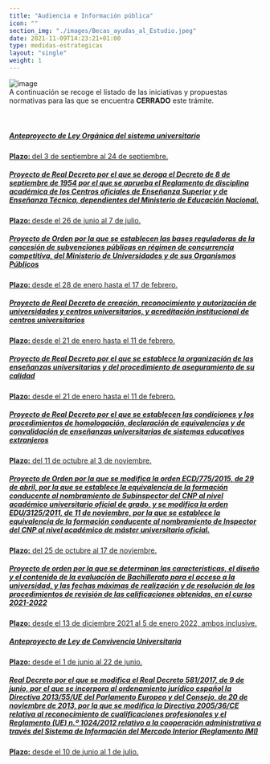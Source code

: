 ```yaml
---
title: "Audiencia e Información pública"
icon: ""
section_img: "./images/Becas_ayudas_al_Estudio.jpeg"
date: 2021-11-09T14:23:21+01:00
type: medidas-estrategicas
layout: "single"
weight: 1
---
```

<article id="message_form" >
            <div class="container container-xl sp">
                    <div class="col-12 content">
                        <div class="row">
                            <div class="col-sm-3 col-md-2 icon">
                                <img src="{{<siteurl>}}images/participacion_publica_70X50.jpg" class="img-fluid"  alt="image" />
                            </div>
                            <div class="col-sm-9 col-md-10 message">
								 <div class="text">
							A continuación se recoge el listado de las iniciativas y propuestas normativas para las que se encuentra <b>CERRADO</b> este trámite.  <br>
								</i></a>
                                </div>	
                            </div>
                        </div>
					</div>
			</div>	
</article>	
<br><br>
<div class="col-12 public_info_label">
							<a class="card" href="{{<siteurl>}}/tu-administracion/transparencia-y-gobierno-abierto/participacion-publica/audiencia-previa/anteproyecto-ley-organica-audiencia" >
                            <div class="card-body">
                                <h5 class="card-title">Anteproyecto de Ley Orgánica del sistema universitario
</h5> 
<b>Plazo: </b>del 3 de septiembre al 24 de septiembre.
                                <i class="icon far fa-arrow-alt-circle-right"></i>
                                <i class="icon hover fas fa-arrow-alt-circle-right"></i>
							</div>
							</a>
					</div>
					<div class="col-12 public_info_label">
							<a class="card" href="{{<siteurl>}}/tu-administracion/transparencia-y-gobierno-abierto/participacion-publica/audiencia-previa/rd-derogacion-decreto-1954">
                            <div class="card-body">
                                <h5 class="card-title">Proyecto de Real Decreto por el que se deroga el Decreto de 8 de septiembre de 1954 por el que se aprueba el Reglamento de disciplina académica de los Centros oficiales de Enseñanza Superior y de Enseñanza Técnica, dependientes del Ministerio de Educación Nacional.</h5>
								<b>Plazo: </b> desde el 26 de junio al 7 de julio.
                                <i class="icon far fa-arrow-alt-circle-right"></i>
                                <i class="icon hover fas fa-arrow-alt-circle-right"></i>
							</div>
							</a>
					</div>
					<div class="col-12 public_info_label">
							<a class="card" href="{{<siteurl>}}/tu-administracion/transparencia-y-gobierno-abierto/participacion-publica/audiencia-previa/oden-subvenciones">
                            <div class="card-body">
                                <h5 class="card-title">Proyecto de Orden por la que se establecen las bases reguladoras de la concesión de subvenciones públicas en régimen de concurrencia competitiva, del Ministerio de Universidades y de sus Organismos Públicos</h5>
								<b>Plazo: </b> desde el 28 de enero hasta el 17 de febrero.
                                <i class="icon far fa-arrow-alt-circle-right"></i>
                                <i class="icon hover fas fa-arrow-alt-circle-right"></i>
							</div>
							</a>
					</div>
					<div class="col-12 public_info_label">
							<a class="card" href="{{<siteurl>}}/tu-administracion/transparencia-y-gobierno-abierto/participacion-publica/audiencia-previa/rd-creacion-centros-universitarios">
                            <div class="card-body">
                                <h5 class="card-title">Proyecto de Real Decreto de creación, reconocimiento y autorización de universidades y centros universitarios, y acreditación institucional de centros universitarios</h5>
								<b>Plazo: </b> desde el 21 de enero hasta el 11 de febrero.
                                <i class="icon far fa-arrow-alt-circle-right"></i>
                                <i class="icon hover fas fa-arrow-alt-circle-right"></i>
							</div>
							</a>
					</div>
					<div class="col-12 public_info_label">
							<a class="card" href="{{<siteurl>}}/tu-administracion/transparencia-y-gobierno-abierto/participacion-publica/audiencia-previa/rd-organizacion-enseñanzas-universitarias" >
                            <div class="card-body">
                                <h5 class="card-title">Proyecto de Real Decreto por el que se establece la organización de las enseñanzas universitarias y del procedimiento de aseguramiento de su calidad</h5>
								<b>Plazo:</b> desde el 21 de enero hasta el 11 de febrero.
                                <i class="icon far fa-arrow-alt-circle-right"></i>
                                <i class="icon hover fas fa-arrow-alt-circle-right"></i>
							</div>
							</a>
					</div>
					<div class="col-12 public_info_label">
							<a class="card" href="{{<siteurl>}}/tu-administracion/transparencia-y-gobierno-abierto/participacion-publica/audiencia-previa/rd-audiencia-homologacion" >
                            <div class="card-body">
                                <h5 class="card-title">Proyecto de Real Decreto por el que se establecen las condiciones y los procedimientos de homologación, declaración de equivalencias y de convalidación de enseñanzas universitarias de sistemas educativos extranjeros</h5>
								<b>Plazo:</b> del 11 de octubre al 3 de noviembre.
                                <i class="icon far fa-arrow-alt-circle-right"></i>
                                <i class="icon hover fas fa-arrow-alt-circle-right"></i>
							</div>
							</a>
					</div>
					<div class="col-12 public_info_label">
							<a class="card" href="{{<siteurl>}}/tu-administracion/transparencia-y-gobierno-abierto/participacion-publica/audiencia-previa/audiencia-ecd" >
                            <div class="card-body">
                                <h5 class="card-title">Proyecto de Orden por la que se modifica la orden ECD/775/2015, de 29 de abril, por la que se establece la equivalencia de la formación conducente al nombramiento de Subinspector del CNP al nivel académico universitario oficial de grado, y se modifica la orden EDU/3125/2011, de 11 de noviembre, por la que se establece la equivalencia de la formación conducente al nombramiento de Inspector del CNP al nivel académico de máster universitario oficial.
								</h5>
								<b>Plazo:</b> del 25 de octubre al 17 de noviembre.
                                <i class="icon far fa-arrow-alt-circle-right"></i>
                                <i class="icon hover fas fa-arrow-alt-circle-right"></i>
							</div>
							</a>
					</div>			
					<div class="col-12 public_info_label">
							<a class="card" href="{{<siteurl>}}/tu-administracion/transparencia-y-gobierno-abierto/participacion-publica/audiencia-previa/proyecto-orden-evaluacion-bachillerato" >
                            <div class="card-body">
                                <h5 class="card-title">Proyecto de orden por la que se determinan las características, el diseño y el contenido de la evaluación de Bachillerato para el acceso a la universidad, y las fechas máximas de realización y de resolución de los procedimientos de revisión de las calificaciones obtenidas, en el curso 2021-2022
								</h5>
								<b>Plazo:</b> desde el 13 de diciembre 2021 al 5 de enero 2022, ambos inclusive.
                                <i class="icon far fa-arrow-alt-circle-right"></i>
                                <i class="icon hover fas fa-arrow-alt-circle-right"></i>
							</div>
							</a>
					</div>	
					<div class="col-12 public_info_label">
							<a class="card" href="{{<siteurl>}}/tu-administracion/transparencia-y-gobierno-abierto/participacion-publica/audiencia-previa/audiencia-ley-convivencia">
                            <div class="card-body">
                                <h5 class="card-title">Anteproyecto de Ley de Convivencia Universitaria
								</h5>
								<b>Plazo:</b> desde el 1 de junio al 22 de junio.
                                <i class="icon far fa-arrow-alt-circle-right"></i>
                                <i class="icon hover fas fa-arrow-alt-circle-right"></i>
							</div>
							</a>
					</div>	
					<div class="col-12 public_info_label">
							<a class="card" href="{{<siteurl>}}/tu-administracion/transparencia-y-gobierno-abierto/participacion-publica/audiencia-previa/audiencia-rd-modificacion-rd-581">
                            <div class="card-body">
                                <h5 class="card-title">
								Real Decreto por el que se modifica el Real Decreto 581/2017, de 9 de junio, por el que se incorpora al ordenamiento jurídico español la Directiva 2013/55/UE del Parlamento Europeo y del Consejo, de 20 de noviembre de 2013, por la que se modifica la Directiva 2005/36/CE relativa al reconocimiento de cualificaciones profesionales y el Reglamento (UE) n.º 1024/2012 relativo a la cooperación administrativa a través del Sistema de Información del Mercado Interior (Reglamento IMI)
								</h5>
								<b>Plazo:</b> desde el 10 de junio al 1 de julio.
                                <i class="icon far fa-arrow-alt-circle-right"></i>
                                <i class="icon hover fas fa-arrow-alt-circle-right"></i>
							</div>
							</a>
					</div>	